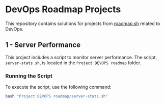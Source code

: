 # DevOps Roadmap Projects  

This repository contains solutions for projects from [roadmap.sh](https://roadmap.sh) related to DevOps.  

## 1 - Server Performance  

This project includes a script to monitor server performance. The script, `server-stats.sh`, is located in the `Project DEVOPS roadmap` folder.  

### Running the Script  

To execute the script, use the following command:  

```sh
bash "Project DEVOPS roadmap/server-stats.sh"





